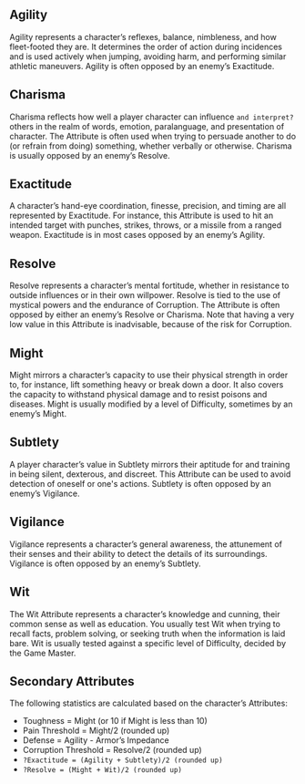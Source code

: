## Agility
Agility represents a character’s reflexes, balance, nimbleness, and how fleet-footed they are. It determines the order of action during incidences and is used actively when jumping, avoiding harm, and performing similar athletic maneuvers. Agility is often opposed by an enemy’s Exactitude.
## Charisma
Charisma reflects how well a player character can influence `and interpret?` others in the realm of words, emotion, paralanguage, and presentation of character. The Attribute is often used when trying to persuade another to do (or refrain from doing) something, whether verbally or otherwise. Charisma is usually opposed by an enemy’s Resolve.
## Exactitude
A character’s hand-eye coordination, finesse, precision, and timing are all represented by Exactitude. For instance, this Attribute is used to hit an intended target with punches, strikes, throws, or a missile from a ranged weapon. Exactitude is in most cases opposed by an enemy’s Agility.
## Resolve
Resolve represents a character’s mental fortitude, whether in resistance to outside influences or in their own willpower. Resolve is tied to the use of mystical powers and the endurance of Corruption. The Attribute is often opposed by either an enemy’s Resolve or Charisma. Note that having a very low value in this Attribute is inadvisable, because of the risk for Corruption.
## Might
Might mirrors a character’s capacity to use their physical strength in order to, for instance, lift something heavy or break down a door. It also covers the capacity to withstand physical damage and to resist poisons and diseases. Might is usually modified by a level of Difficulty, sometimes by an enemy’s Might.
## Subtlety
A player character’s value in Subtlety mirrors their aptitude for and training in being silent, dexterous, and discreet. This Attribute can be used to avoid detection of oneself or one's actions. Subtlety is often opposed by an enemy’s Vigilance.
## Vigilance
Vigilance represents a character’s general awareness, the attunement of their senses and their ability to detect the details of its surroundings. Vigilance is often opposed by an enemy’s Subtlety.
## Wit
The Wit Attribute represents a character’s knowledge and cunning, their common sense as well as education. You usually test Wit when trying to recall facts, problem solving, or seeking truth when the information is laid bare. Wit is usually tested against a specific level of Difficulty, decided by the Game Master.
## Secondary Attributes
The following statistics are calculated based on the character’s Attributes:
* Toughness = Might (or 10 if Might is less than 10)
* Pain Threshold = Might/2 (rounded up)
* Defense = Agility - Armor’s Impedance
* Corruption Threshold = Resolve/2 (rounded up)
* `?Exactitude = (Agility + Subtlety)/2 (rounded up)`
* `?Resolve = (Might + Wit)/2 (rounded up)`